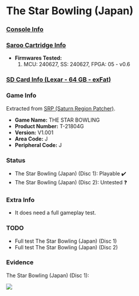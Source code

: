 # The Star Bowling (Japan)

### [Console Info](../../../../Info/Consoles/VA13/README.md)

### [Saroo Cartridge Info](../../../../Info/Cartridges/GuangzhouSanStarOnlineShop/1.6/README.md)

- <b>Firmwares Tested:</b>
  1. MCU: 240627, SS: 240627, FPGA: 05 - v0.6

### [SD Card Info (Lexar - 64 GB - exFat)](../../../../Info/SdCards/Lexar/64GB/exfat/README.md)

### Game Info

Extracted from [SRP (Saturn Region Patcher)](https://segaxtreme.net/resources/saturn-region-patcher.81/download).

- <b>Game Name:</b> THE STAR BOWLING
- <b>Product Number:</b> T-21804G
- <b>Version:</b> V1.001
- <b>Area Code:</b> J
- <b>Peripheral Code:</b> J

### Status

- The Star Bowling (Japan) (Disc 1): Playable :heavy_check_mark:
- The Star Bowling (Japan) (Disc 2): Untested :question:

### Extra Info

- It does need a full gameplay test.

### TODO

- Full test The Star Bowling (Japan) (Disc 1)
- Full test The Star Bowling (Japan) (Disc 2)

### Evidence

The Star Bowling (Japan) (Disc 1):

[![](https://img.youtube.com/vi/3ru-4PTDSWM/0.jpg)](https://www.youtube.com/watch?v=3ru-4PTDSWM)
